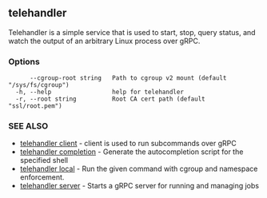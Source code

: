 ## telehandler

Telehandler is a simple service that is used to start, stop, query status, and watch the output of an arbitrary Linux process over gRPC.

### Options

```
      --cgroup-root string   Path to cgroup v2 mount (default "/sys/fs/cgroup")
  -h, --help                 help for telehandler
  -r, --root string          Root CA cert path (default "ssl/root.pem")
```

### SEE ALSO

* [telehandler client](telehandler_client.md)	 - client is used to run subcommands over gRPC
* [telehandler completion](telehandler_completion.md)	 - Generate the autocompletion script for the specified shell
* [telehandler local](telehandler_local.md)	 - Run the given command with cgroup and namespace enforcement.
* [telehandler server](telehandler_server.md)	 - Starts a gRPC server for running and managing jobs

